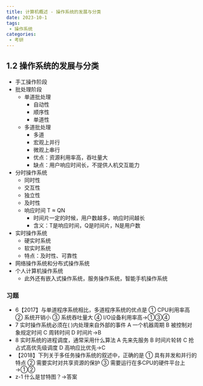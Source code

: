 ```yaml
---
title: 计算机概述 - 操作系统的发展与分类
date: 2023-10-1
tags:
 - 操作系统
categories:
 - 考研
---
```


## 1.2 操作系统的发展与分类
- 手工操作阶段
- 批处理阶段
    - 单道批处理
        - 自动性
        - 顺序性
        - 单道性
    - 多道批处理
        - 多道
        - 宏观上并行
        - 微观上串行
        - 优点：资源利用率高，吞吐量大
        - 缺点：用户响应时间长，不提供人机交互能力
- 分时操作系统
    - 同时性
    - 交互性
    - 独立性
    - 及时性
    - 响应时间 T ≈ QN
        - 时间片一定的时候，用户数越多，响应时间越长
        - 含义：T是响应时间，Q是时间片，N是用户数
- 实时操作系统
    - 硬实时系统
    - 软实时系统
    - 特点：及时性、可靠性
- 网络操作系统和分布式操作系统
- 个人计算机操作系统
    - 此外还有嵌入式操作系统，服务操作系统，智能手机操作系统
### 习题
- 6【2017】与单道程序系统相比，多道程序系统的优点是
① CPU利用率高
② 系统开销小
③ 系统吞吐量大
④ I/O设备利用率高→①③④
- 7 实时操作系统必须在(      )内处理来自外部的事件
A 一个机器周期
B 被控制对象规定时间
C 周转时间
D 时间片→B
- 8 实时系统的进程调度，通常采用什么算法
A 先来先服务
B 时间片轮转
C 抢占式高优先级调度
D 高响应比优先→C
- 【2018】下列关于多任务操作系统的叙述中，正确的是 
① 具有并发和并行的特点
② 需要实时对共享资源的保护
③ 需要运行在多CPU的硬件平台上→①②
- z-1 什么是甘特图？→答案
